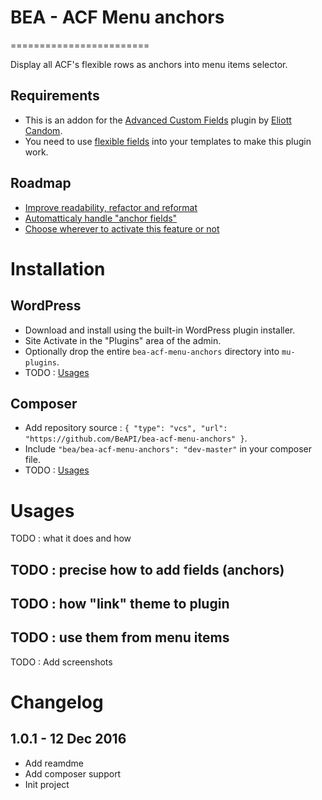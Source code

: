 # BEA - ACF Menu anchors
========================

Display all ACF's flexible rows as anchors into menu items selector.

## Requirements

* This is an addon for the [Advanced Custom Fields](https://www.advancedcustomfields.com/) plugin by [Eliott Candom](https://twitter.com/elliotcondon).
* You need to use [flexible fields](https://www.advancedcustomfields.com/add-ons/flexible-content-field/) into your templates to make this plugin work.

## Roadmap

* [Improve readability, refactor and reformat](https://github.com/BeAPI/bea-acf-menu-anchors/issues/3)
* [Automatticaly handle "anchor fields"](https://github.com/BeAPI/bea-acf-menu-anchors/issues/4)
* [Choose wherever to activate this feature or not](https://github.com/BeAPI/bea-acf-menu-anchors/issues/5)

# Installation

## WordPress

* Download and install using the built-in WordPress plugin installer.
* Site Activate in the "Plugins" area of the admin.
* Optionally drop the entire `bea-acf-menu-anchors` directory into `mu-plugins`.
* TODO : [Usages](https://github.com/BeAPI/bea-acf-menu-anchors#usages)

## Composer

* Add repository source : `{ "type": "vcs", "url": "https://github.com/BeAPI/bea-acf-menu-anchors" }`.
* Include `"bea/bea-acf-menu-anchors": "dev-master"` in your composer file.
* TODO : [Usages](https://github.com/BeAPI/bea-acf-menu-anchors#usages)

# Usages

TODO : what it does and how

## TODO : precise how to add fields (anchors)

## TODO : how "link" theme to plugin

## TODO : use them from menu items
TODO : Add screenshots

# Changelog ##

## 1.0.1 - 12 Dec 2016
* Add reamdme
* Add composer support
* Init project

